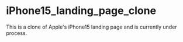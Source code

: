 # iPhone15_landing_page_clone
This is a clone of Apple's iPhone15 landing page and is currently under process.
